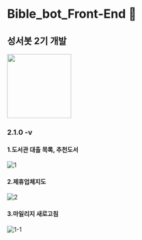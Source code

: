 # Bible_bot_Front-End :memo:
## 성서봇 2기 개발
<img width="150" src="https://user-images.githubusercontent.com/72601028/107147111-a38b7e80-698f-11eb-8179-09cd16476d63.png">

### 2.1.0 -v

#### 1.도서관 대출 목록, 추천도서 
![1](https://user-images.githubusercontent.com/72601028/107147625-62489e00-6992-11eb-834e-c5148f66539b.PNG)

#### 2.제휴업체지도
![2](https://user-images.githubusercontent.com/72601028/107147590-34635980-6992-11eb-88ff-4522ff097207.PNG)

#### 3.마일리지 새로고침
![1-1](https://user-images.githubusercontent.com/72601028/107147527-ea7a7380-6991-11eb-8471-0d4b74daa030.PNG)
